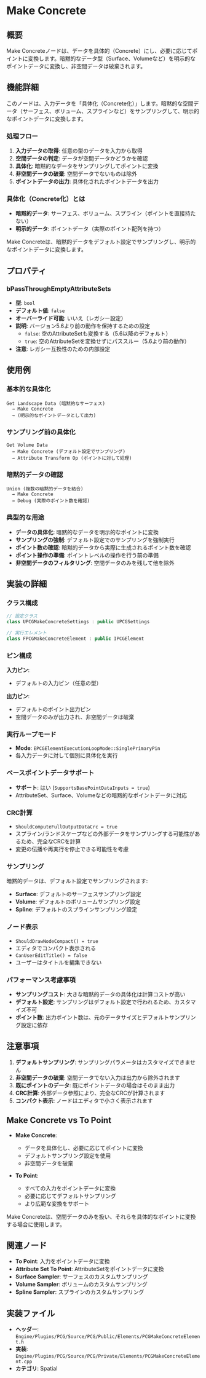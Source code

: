 # Make Concrete

## 概要

Make Concreteノードは、データを具体的（Concrete）にし、必要に応じてポイントに変換します。暗黙的なデータ型（Surface、Volumeなど）を明示的なポイントデータに変換し、非空間データは破棄されます。

## 機能詳細

このノードは、入力データを「具体化（Concrete化）」します。暗黙的な空間データ（サーフェス、ボリューム、スプラインなど）をサンプリングして、明示的なポイントデータに変換します。

### 処理フロー

1. **入力データの取得**: 任意の型のデータを入力から取得
2. **空間データの判定**: データが空間データかどうかを確認
3. **具体化**: 暗黙的なデータをサンプリングしてポイントに変換
4. **非空間データの破棄**: 空間データでないものは除外
5. **ポイントデータの出力**: 具体化されたポイントデータを出力

### 具体化（Concrete化）とは

- **暗黙的データ**: サーフェス、ボリューム、スプライン（ポイントを直接持たない）
- **明示的データ**: ポイントデータ（実際のポイント配列を持つ）

Make Concreteは、暗黙的データをデフォルト設定でサンプリングし、明示的なポイントデータに変換します。

## プロパティ

### bPassThroughEmptyAttributeSets
- **型**: `bool`
- **デフォルト値**: `false`
- **オーバーライド可能**: いいえ（レガシー設定）
- **説明**: バージョン5.6より前の動作を保持するための設定
  - `false`: 空のAttributeSetも変換する（5.6以降のデフォルト）
  - `true`: 空のAttributeSetを変換せずにパススルー（5.6より前の動作）
- **注意**: レガシー互換性のための内部設定

## 使用例

### 基本的な具体化

```
Get Landscape Data (暗黙的なサーフェス)
  → Make Concrete
  → (明示的なポイントデータとして出力)
```

### サンプリング前の具体化

```
Get Volume Data
  → Make Concrete (デフォルト設定でサンプリング)
  → Attribute Transform Op (ポイントに対して処理)
```

### 暗黙的データの確認

```
Union (複数の暗黙的データを結合)
  → Make Concrete
  → Debug (実際のポイント数を確認)
```

### 典型的な用途

- **データの具体化**: 暗黙的なデータを明示的なポイントに変換
- **サンプリングの強制**: デフォルト設定でのサンプリングを強制実行
- **ポイント数の確認**: 暗黙的データから実際に生成されるポイント数を確認
- **ポイント操作の準備**: ポイントレベルの操作を行う前の準備
- **非空間データのフィルタリング**: 空間データのみを残して他を除外

## 実装の詳細

### クラス構成

```cpp
// 設定クラス
class UPCGMakeConcreteSettings : public UPCGSettings

// 実行エレメント
class FPCGMakeConcreteElement : public IPCGElement
```

### ピン構成

**入力ピン**:
- デフォルトの入力ピン（任意の型）

**出力ピン**:
- デフォルトのポイント出力ピン
- 空間データのみが出力され、非空間データは破棄

### 実行ループモード

- **Mode**: `EPCGElementExecutionLoopMode::SinglePrimaryPin`
- 各入力データに対して個別に具体化を実行

### ベースポイントデータサポート

- **サポート**: はい (`SupportsBasePointDataInputs = true`)
- AttributeSet、Surface、Volumeなどの暗黙的なポイントデータに対応

### CRC計算

- `ShouldComputeFullOutputDataCrc = true`
- スプライン/ランドスケープなどの外部データをサンプリングする可能性があるため、完全なCRCを計算
- 変更の伝播や再実行を停止できる可能性を考慮

### サンプリング

暗黙的データは、デフォルト設定でサンプリングされます:
- **Surface**: デフォルトのサーフェスサンプリング設定
- **Volume**: デフォルトのボリュームサンプリング設定
- **Spline**: デフォルトのスプラインサンプリング設定

### ノード表示

- `ShouldDrawNodeCompact() = true`
- エディタでコンパクト表示される
- `CanUserEditTitle() = false`
- ユーザーはタイトルを編集できない

### パフォーマンス考慮事項

- **サンプリングコスト**: 大きな暗黙的データの具体化は計算コストが高い
- **デフォルト設定**: サンプリングはデフォルト設定で行われるため、カスタマイズ不可
- **ポイント数**: 出力ポイント数は、元のデータサイズとデフォルトサンプリング設定に依存

## 注意事項

1. **デフォルトサンプリング**: サンプリングパラメータはカスタマイズできません
2. **非空間データの破棄**: 空間データでない入力は出力から除外されます
3. **既にポイントのデータ**: 既にポイントデータの場合はそのまま出力
4. **CRC計算**: 外部データ参照により、完全なCRCが計算されます
5. **コンパクト表示**: ノードはエディタで小さく表示されます

## Make Concrete vs To Point

- **Make Concrete**:
  - データを具体化し、必要に応じてポイントに変換
  - デフォルトサンプリング設定を使用
  - 非空間データを破棄

- **To Point**:
  - すべての入力をポイントデータに変換
  - 必要に応じてデフォルトサンプリング
  - より広範な変換をサポート

Make Concreteは、空間データのみを扱い、それらを具体的なポイントに変換する場合に使用します。

## 関連ノード

- **To Point**: 入力をポイントデータに変換
- **Attribute Set To Point**: AttributeSetをポイントデータに変換
- **Surface Sampler**: サーフェスのカスタムサンプリング
- **Volume Sampler**: ボリュームのカスタムサンプリング
- **Spline Sampler**: スプラインのカスタムサンプリング

## 実装ファイル

- **ヘッダー**: `Engine/Plugins/PCG/Source/PCG/Public/Elements/PCGMakeConcreteElement.h`
- **実装**: `Engine/Plugins/PCG/Source/PCG/Private/Elements/PCGMakeConcreteElement.cpp`
- **カテゴリ**: Spatial
